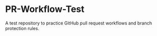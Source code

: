 # PR-Workflow-Test
A test repository to practice GitHub pull request workflows and branch protection rules.
